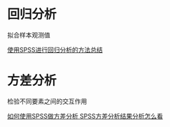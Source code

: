 # 回归分析

拟合样本观测值

[使用SPSS进行回归分析的方法总结](https://spss.mairuan.com/jiqiao/spss-genn.html)

# 方差分析

检验不同要素之间的交互作用

[如何使用SPSS做方差分析 SPSS方差分析结果分析怎么看](https://spss.mairuan.com/jiqiao/spss-fcfxj.html)